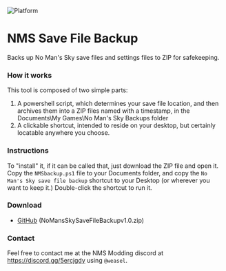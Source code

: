![Platform](https://img.shields.io/badge/platform-windows-lightgrey)

# NMS Save File Backup
Backs up No Man's Sky save files and settings files to ZIP for safekeeping.

### How it works
This tool is composed of two simple parts:
1. A powershell script, which determines your save file location, and then archives them into a ZIP files named with a timestamp, in the Documents\My Games\No Man's Sky Backups folder
2. A clickable shortcut, intended to reside on your desktop, but certainly locatable anywhere you choose.

### Instructions
To "install" it, if it can be called that, just download the ZIP file and open it.  Copy the `NMSbackup.ps1` file to your Documents folder, and copy the `No Man's Sky save file backup` shortcut to your Desktop (or wherever you want to keep it.)  Double-click the shortcut to run it.

### Download
* [GitHub](https://github.com/weasel-nms/NMS-save-file-backup/releases/download/v1.0/NoMansSkySaveFileBackupV1.0.zip) (NoMansSkySaveFileBackupv1.0.zip)

### Contact
Feel free to contact me at the NMS Modding discord at https://discord.gg/5ercjgdy using `@weasel`.
